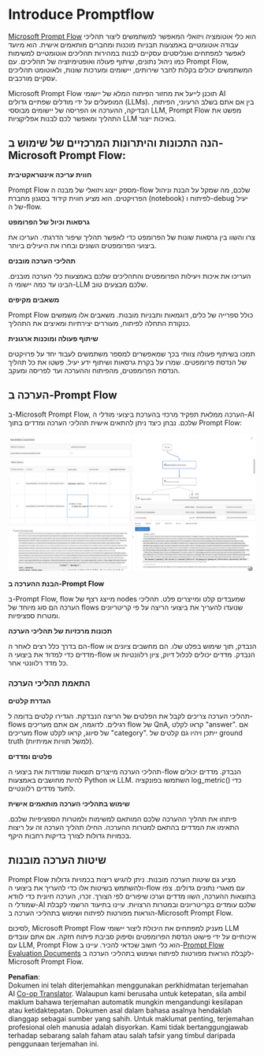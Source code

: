 <!--
CO_OP_TRANSLATOR_METADATA:
{
  "original_hash": "3cbe7629d254f1043193b7fe22524d55",
  "translation_date": "2025-05-09T15:18:06+00:00",
  "source_file": "md/01.Introduction/05/Promptflow.md",
  "language_code": "ms"
}
-->
# **Introduce Promptflow**

[Microsoft Prompt Flow](https://microsoft.github.io/promptflow/index.html?WT.mc_id=aiml-138114-kinfeylo) הוא כלי אוטומציה ויזואלי המאפשר למשתמשים ליצור תהליכי עבודה אוטומטיים באמצעות תבניות מוכנות ומחברים מותאמים אישית. הוא מיועד לאפשר למפתחים ואנליסטים עסקיים לבנות במהירות תהליכים אוטומטיים למשימות כמו ניהול נתונים, שיתוף פעולה ואופטימיזציה של תהליכים. עם Prompt Flow, המשתמשים יכולים בקלות לחבר שירותים, יישומים ומערכות שונות, ולאוטומט תהליכים עסקיים מורכבים.

Microsoft Prompt Flow תוכנן לייעל את מחזור הפיתוח המלא של יישומי AI המופעלים על ידי מודלים שפתיים גדולים (LLMs). בין אם אתם בשלב הרעיוני, הפיתוח, הבדיקה, ההערכה או הפריסה של יישומים מבוססי LLM, Prompt Flow מפשט את התהליך ומאפשר לכם לבנות אפליקציות LLM באיכות ייצור.

## הנה התכונות והיתרונות המרכזיים של שימוש ב-Microsoft Prompt Flow:

**חווית עריכה אינטראקטיבית**

Prompt Flow מספק ייצוג ויזואלי של מבנה ה-flow שלכם, מה שמקל על הבנת וניהול הפרויקטים.
הוא מציע חווית קידוד בסגנון מחברת (notebook) לפיתוח ו-debug יעיל של ה-flow.

**גרסאות וכיול של הפרומפט**

צרו והשוו בין גרסאות שונות של הפרומפט כדי לאפשר תהליך שיפור הדרגתי. העריכו את ביצועי הפרומפטים השונים ובחרו את היעילים ביותר.

**תהליכי הערכה מובנים**

העריכו את איכות ויעילות הפרומפטים והתהליכים שלכם באמצעות כלי הערכה מובנים.
הבינו עד כמה יישומי ה-LLM שלכם מבצעים טוב.

**משאבים מקיפים**

Prompt Flow כולל ספרייה של כלים, דוגמאות ותבניות מובנות. משאבים אלו משמשים כנקודת התחלה לפיתוח, מעוררים יצירתיות ומאיצים את התהליך.

**שיתוף פעולה ומוכנות ארגונית**

תמכו בשיתוף פעולה צוותי בכך שמאפשרים למספר משתמשים לעבוד יחד על פרויקטים של הנדסת פרומפטים.
שמרו על בקרת גרסאות ושיתוף ידע יעיל. פשטו את כל תהליך הנדסת הפרומפטים, מהפיתוח וההערכה ועד לפריסה ומעקב.

## הערכה ב-Prompt Flow

ב-Microsoft Prompt Flow, הערכה ממלאת תפקיד מרכזי בהערכת ביצועי מודלי ה-AI שלכם. נבחן כיצד ניתן להתאים אישית תהליכי הערכה ומדדים בתוך Prompt Flow:

![PFVizualise](../../../../../translated_images/pfvisualize.93c453890f4088830217fa7308b1a589058ed499bbfff160c85676066b5cbf2d.ms.png)

**הבנת ההערכה ב-Prompt Flow**

ב-Prompt Flow, flow מייצג רצף של nodes שמעבדים קלט ומייצרים פלט. תהליכי הערכה הם סוג מיוחד של flows שנועדו להעריך את ביצועי הריצה על פי קריטריונים ומטרות ספציפיות.

**תכונות מרכזיות של תהליכי הערכה**

הם בדרך כלל רצים לאחר ה-flow הנבדק, תוך שימוש בפלט שלו. הם מחשבים ציונים או מדדים כדי למדוד את ביצועי ה-flow הנבדק. מדדים יכולים לכלול דיוק, ציון רלוונטיות או כל מדד רלוונטי אחר.

### התאמת תהליכי הערכה

**הגדרת קלטים**

תהליכי הערכה צריכים לקבל את הפלטים של הריצה הנבדקת. הגדירו קלטים בדומה ל-flows רגילים.
לדוגמה, אם אתם מעריכים flow של QnA, קראו לקלט "answer". אם מעריכים flow של סיווג, קראו לקלט "category". ייתכן ויהיו גם קלטים של ground truth (למשל תוויות אמיתיות).

**פלטים ומדדים**

תהליכי הערכה מייצרים תוצאות שמודדות את ביצועי ה-flow הנבדק. מדדים יכולים להיות מחושבים באמצעות Python או LLM. השתמשו בפונקציה log_metric() כדי לתעד מדדים רלוונטיים.

**שימוש בתהליכי הערכה מותאמים אישית**

פיתחו את תהליך ההערכה שלכם המותאם למשימות ולמטרות הספציפיות שלכם.
התאימו את המדדים בהתאם למטרות ההערכה.
החילו תהליך הערכה זה על ריצות בכמויות גדולות לצורך בדיקות רחבות היקף.

## שיטות הערכה מובנות

Prompt Flow מציע גם שיטות הערכה מובנות.
ניתן להגיש ריצות בכמויות גדולות ולהשתמש בשיטות אלו כדי להעריך את ביצועי ה-flow עם מאגרי נתונים גדולים.
צפו בתוצאות ההערכה, השוו מדדים וערכו שיפורים לפי הצורך.
זכרו, הערכה חיונית כדי לוודא שמודלי ה-AI שלכם עומדים בקריטריונים ובמטרות הרצויות. עיינו בתיעוד הרשמי לקבלת הוראות מפורטות לפיתוח ושימוש בתהליכי הערכה ב-Microsoft Prompt Flow.

לסיכום, Microsoft Prompt Flow מעניק למפתחים את היכולת ליצור יישומי LLM איכותיים על ידי פישוט הנדסת הפרומפטים וסיפוק סביבת פיתוח חזקה. אם אתם עובדים עם LLM, Prompt Flow הוא כלי חשוב שכדאי להכיר. עיינו ב-[Prompt Flow Evaluation Documents](https://learn.microsoft.com/azure/machine-learning/prompt-flow/how-to-develop-an-evaluation-flow?view=azureml-api-2?WT.mc_id=aiml-138114-kinfeylo) לקבלת הוראות מפורטות לפיתוח ושימוש בתהליכי הערכה ב-Microsoft Prompt Flow.

**Penafian**:  
Dokumen ini telah diterjemahkan menggunakan perkhidmatan terjemahan AI [Co-op Translator](https://github.com/Azure/co-op-translator). Walaupun kami berusaha untuk ketepatan, sila ambil maklum bahawa terjemahan automatik mungkin mengandungi kesilapan atau ketidaktepatan. Dokumen asal dalam bahasa asalnya hendaklah dianggap sebagai sumber yang sahih. Untuk maklumat penting, terjemahan profesional oleh manusia adalah disyorkan. Kami tidak bertanggungjawab terhadap sebarang salah faham atau salah tafsir yang timbul daripada penggunaan terjemahan ini.